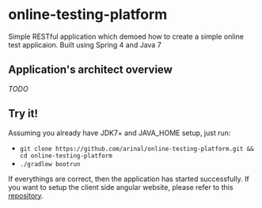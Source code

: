 # online-testing-platform
Simple RESTful application which demoed how to create a simple online test applicaion. Built using Spring 4 and Java 7

## Application's architect overview
*TODO*

## Try it!
Assuming you already have JDK7+ and JAVA_HOME setup, just run:

* `git clone https://github.com/arinal/online-testing-platform.git && cd online-testing-platform`
* `./gradlew bootrun`

If everythings are correct, then the application has started successfully. If you want to setup the client side angular website, please refer to this [repository](https://github.com/arinal/online-test-client.git).
